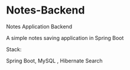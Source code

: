 # Notes-Backend
Notes Application Backend

A simple notes saving application in Spring Boot

Stack:

Spring Boot, MySQL , Hibernate Search
